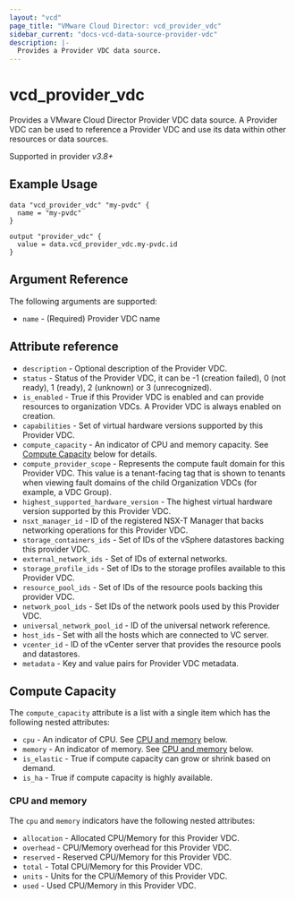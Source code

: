 ```yaml
---
layout: "vcd"
page_title: "VMware Cloud Director: vcd_provider_vdc"
sidebar_current: "docs-vcd-data-source-provider-vdc"
description: |-
  Provides a Provider VDC data source.
---
```


# vcd\_provider\_vdc

Provides a VMware Cloud Director Provider VDC data source. A Provider VDC can be used to reference a Provider VDC and use its 
data within other resources or data sources.

Supported in provider *v3.8+*

## Example Usage

```hcl
data "vcd_provider_vdc" "my-pvdc" {
  name = "my-pvdc"
}

output "provider_vdc" {
  value = data.vcd_provider_vdc.my-pvdc.id
}

```

## Argument Reference

The following arguments are supported:
 
* `name` - (Required) Provider VDC name

## Attribute reference

* `description` - Optional description of the Provider VDC.
* `status` - Status of the Provider VDC, it can be -1 (creation failed), 0 (not ready), 1 (ready), 2 (unknown) or 3 (unrecognized).
* `is_enabled` - True if this Provider VDC is enabled and can provide resources to organization VDCs. A Provider VDC is always enabled on creation.
* `capabilities` - Set of virtual hardware versions supported by this Provider VDC.
* `compute_capacity` - An indicator of CPU and memory capacity. See [Compute Capacity](#compute-capacity) below for details.
* `compute_provider_scope` - Represents the compute fault domain for this Provider VDC. This value is a tenant-facing tag that is shown to tenants when viewing fault domains of the child Organization VDCs (for example, a VDC Group).
* `highest_supported_hardware_version` - The highest virtual hardware version supported by this Provider VDC.
* `nsxt_manager_id` - ID of the registered NSX-T Manager that backs networking operations for this Provider VDC.
* `storage_containers_ids` - Set of IDs of the vSphere datastores backing this provider VDC.
* `external_network_ids` - Set of IDs of external networks.
* `storage_profile_ids` - Set of IDs to the storage profiles available to this Provider VDC.
* `resource_pool_ids` - Set of IDs of the resource pools backing this provider VDC.
* `network_pool_ids` - Set IDs of the network pools used by this Provider VDC.
* `universal_network_pool_id` - ID of the universal network reference.
* `host_ids` - Set with all the hosts which are connected to VC server.
* `vcenter_id` - ID of the vCenter server that provides the resource pools and datastores.
* `metadata` - Key and value pairs for Provider VDC metadata.

<a id="compute-capacity"></a>
## Compute Capacity

The `compute_capacity` attribute is a list with a single item which has the following nested attributes:

* `cpu` - An indicator of CPU. See [CPU and memory](#cpu-and-memory) below.
* `memory` - An indicator of memory. See [CPU and memory](#cpu-and-memory) below.
* `is_elastic` -  True if compute capacity can grow or shrink based on demand.
* `is_ha` - True if compute capacity is highly available.

<a id="cpu-and-memory"></a>
### CPU and memory

The `cpu` and `memory` indicators have the following nested attributes:

* `allocation` - Allocated CPU/Memory for this Provider VDC.
* `overhead` - CPU/Memory overhead for this Provider VDC.
* `reserved` - Reserved CPU/Memory for this Provider VDC.
* `total` - Total CPU/Memory for this Provider VDC.
* `units` - Units for the CPU/Memory of this Provider VDC.
* `used` - Used CPU/Memory in this Provider VDC.
